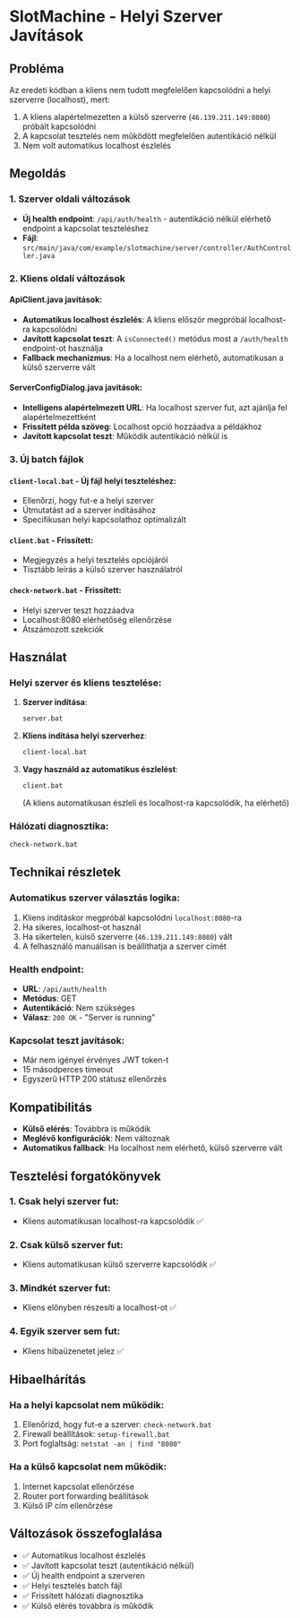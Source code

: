 # SlotMachine - Helyi Szerver Javítások

## Probléma
Az eredeti kódban a kliens nem tudott megfelelően kapcsolódni a helyi szerverre (localhost), mert:
1. A kliens alapértelmezetten a külső szerverre (`46.139.211.149:8080`) próbált kapcsolódni
2. A kapcsolat tesztelés nem működött megfelelően autentikáció nélkül
3. Nem volt automatikus localhost észlelés

## Megoldás

### 1. Szerver oldali változások
- **Új health endpoint**: `/api/auth/health` - autentikáció nélkül elérhető endpoint a kapcsolat teszteléshez
- **Fájl**: `src/main/java/com/example/slotmachine/server/controller/AuthController.java`

### 2. Kliens oldali változások

#### ApiClient.java javítások:
- **Automatikus localhost észlelés**: A kliens először megpróbál localhost-ra kapcsolódni
- **Javított kapcsolat teszt**: A `isConnected()` metódus most a `/auth/health` endpoint-ot használja
- **Fallback mechanizmus**: Ha a localhost nem elérhető, automatikusan a külső szerverre vált

#### ServerConfigDialog.java javítások:
- **Intelligens alapértelmezett URL**: Ha localhost szerver fut, azt ajánlja fel alapértelmezettként
- **Frissített példa szöveg**: Localhost opció hozzáadva a példákhoz
- **Javított kapcsolat teszt**: Működik autentikáció nélkül is

### 3. Új batch fájlok

#### `client-local.bat` - Új fájl helyi teszteléshez:
- Ellenőrzi, hogy fut-e a helyi szerver
- Útmutatást ad a szerver indításához
- Specifikusan helyi kapcsolathoz optimalizált

#### `client.bat` - Frissített:
- Megjegyzés a helyi tesztelés opciójáról
- Tisztább leírás a külső szerver használatról

#### `check-network.bat` - Frissített:
- Helyi szerver teszt hozzáadva
- Localhost:8080 elérhetőség ellenőrzése
- Átszámozott szekciók

## Használat

### Helyi szerver és kliens tesztelése:

1. **Szerver indítása**:
   ```bash
   server.bat
   ```

2. **Kliens indítása helyi szerverhez**:
   ```bash
   client-local.bat
   ```

3. **Vagy használd az automatikus észlelést**:
   ```bash
   client.bat
   ```
   (A kliens automatikusan észleli és localhost-ra kapcsolódik, ha elérhető)

### Hálózati diagnosztika:
```bash
check-network.bat
```

## Technikai részletek

### Automatikus szerver választás logika:
1. Kliens indításkor megpróbál kapcsolódni `localhost:8080`-ra
2. Ha sikeres, localhost-ot használ
3. Ha sikertelen, külső szerverre (`46.139.211.149:8080`) vált
4. A felhasználó manuálisan is beállíthatja a szerver címét

### Health endpoint:
- **URL**: `/api/auth/health`
- **Metódus**: GET
- **Autentikáció**: Nem szükséges
- **Válasz**: `200 OK` - "Server is running"

### Kapcsolat teszt javítások:
- Már nem igényel érvényes JWT token-t
- 15 másodperces timeout
- Egyszerű HTTP 200 státusz ellenőrzés

## Kompatibilitás
- **Külső elérés**: Továbbra is működik
- **Meglévő konfigurációk**: Nem változnak
- **Automatikus fallback**: Ha localhost nem elérhető, külső szerverre vált

## Tesztelési forgatókönyvek

### 1. Csak helyi szerver fut:
- Kliens automatikusan localhost-ra kapcsolódik ✅

### 2. Csak külső szerver fut:
- Kliens automatikusan külső szerverre kapcsolódik ✅

### 3. Mindkét szerver fut:
- Kliens előnyben részesíti a localhost-ot ✅

### 4. Egyik szerver sem fut:
- Kliens hibaüzenetet jelez ✅

## Hibaelhárítás

### Ha a helyi kapcsolat nem működik:
1. Ellenőrizd, hogy fut-e a szerver: `check-network.bat`
2. Firewall beállítások: `setup-firewall.bat`
3. Port foglaltság: `netstat -an | find "8080"`

### Ha a külső kapcsolat nem működik:
1. Internet kapcsolat ellenőrzése
2. Router port forwarding beállítások
3. Külső IP cím ellenőrzése

## Változások összefoglalása
- ✅ Automatikus localhost észlelés
- ✅ Javított kapcsolat teszt (autentikáció nélkül)
- ✅ Új health endpoint a szerveren
- ✅ Helyi tesztelés batch fájl
- ✅ Frissített hálózati diagnosztika
- ✅ Külső elérés továbbra is működik
